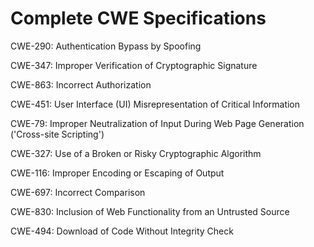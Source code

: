 

# Complete CWE Specifications

CWE-290: Authentication Bypass by Spoofing

CWE-347: Improper Verification of Cryptographic Signature

CWE-863: Incorrect Authorization

CWE-451: User Interface (UI) Misrepresentation of Critical Information

CWE-79: Improper Neutralization of Input During Web Page Generation ('Cross-site Scripting')

CWE-327: Use of a Broken or Risky Cryptographic Algorithm

CWE-116: Improper Encoding or Escaping of Output

CWE-697: Incorrect Comparison

CWE-830: Inclusion of Web Functionality from an Untrusted Source

CWE-494: Download of Code Without Integrity Check